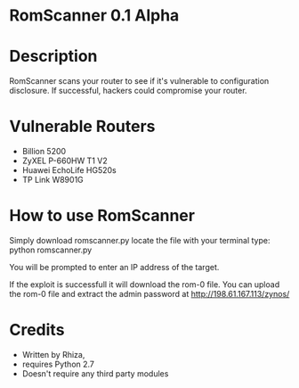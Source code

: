 RomScanner 0.1 Alpha
====================

Description
===========

RomScanner scans your router to see if it's vulnerable to configuration disclosure.
If successful, hackers could compromise your router.

Vulnerable Routers
===================

- Billion 5200
- ZyXEL P-660HW T1 V2
- Huawei EchoLife HG520s
- TP Link W8901G

How to use RomScanner
=====================

Simply download romscanner.py
locate the file with your terminal
type: python romscanner.py

You will be prompted to enter an IP address of the target.

If the exploit is successfull it will download the rom-0 file.
You can upload the rom-0 file and extract the admin password at http://198.61.167.113/zynos/

Credits
=======

 - Written by Rhiza, 
 - requires Python 2.7
 - Doesn't require any third party modules
